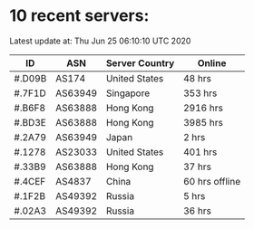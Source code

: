 # 10 recent servers:

Latest update at: Thu Jun 25 06:10:10 UTC 2020

| ID | ASN | Server Country | Online |
| -- | --- | -------------- | ------ |
| #.D09B | AS174 | United States | 48 hrs |
| #.7F1D | AS63949 | Singapore | 353 hrs |
| #.B6F8 | AS63888 | Hong Kong | 2916 hrs |
| #.BD3E | AS63888 | Hong Kong | 3985 hrs |
| #.2A79 | AS63949 | Japan | 2 hrs |
| #.1278 | AS23033 | United States | 401 hrs |
| #.33B9 | AS63888 | Hong Kong | 37 hrs |
| #.4CEF | AS4837 | China | 60 hrs offline |
| #.1F2B | AS49392 | Russia | 5 hrs |
| #.02A3 | AS49392 | Russia | 36 hrs |


